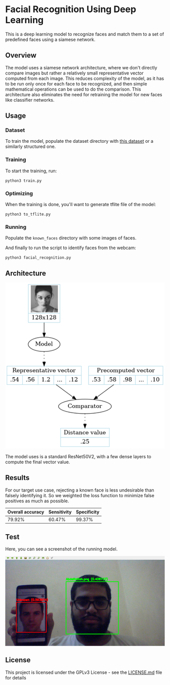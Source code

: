 # Facial Recognition Using Deep Learning

This is a deep learning model to recognize faces and match them to a set of predefined faces using a siamese network.

## Overview

The model uses a siamese network architecture, where we don't directly compare images but rather a relatively small representative vector computed from each image. This reduces complexity of the model, as it has to be run only once for each face to be recognized, and then simple mathematical operations can be used to do the comparison. This architecture also eliminates the need for retraining the model for new faces like classifier networks.

## Usage

### Dataset

To train the model, populate the dataset directory with [this dataset](https://www.kaggle.com/abdelfattahtoulaoui/celeba-facial-recognition) or a similarly structured one.

### Training

To start the training, run:

```
python3 train.py
```

### Optimizing

When the training is done, you'll want to generate tflite file of the model:

```
python3 to_tflite.py
```

### Running

Populate the `known_faces` directory with some images of faces.

And finally to run the script to identify faces from the webcam:

```
python3 facial_recognition.py
```


## Architecture

![model architecture](images/model.png)

The model uses is a standard ResNet50V2, with a few dense layers to compute the final vector value.

## Results

For our target use case, rejecting a known face is less undesirable than falsely identifying it. So we weighted the loss function to minimize false positives as much as possible.

| Overall accuracy | Sensitivity | Specificity |
|------------------|-------------|-------------|
| 79.92%           | 60.47%      | 99.37%      |

## Test

Here, you can see a screenshot of the running model.

![test screenshot](images/screenshot.png)

## License

This project is licensed under the GPLv3 License - see the [LICENSE.md](LICENSE.md) file for details
